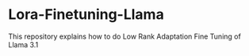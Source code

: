 # Lora-Finetuning-Llama
This repository explains how to do  Low Rank Adaptation Fine Tuning of Llama 3.1 
